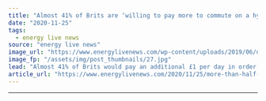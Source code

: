 ```yaml
---
title: "Almost 41% of Brits are ‘willing to pay more to commute on a hydrogen train or bus’"
date: "2020-11-25"
tags: 
  - energy live news
source: "energy live news"
image_url: "https://www.energylivenews.com/wp-content/uploads/2019/06/university-of_-birmingham-jpg_large.jpg"
image_fp: "/assets/img/post_thumbnails/27.jpg"
lead: "Almost 41% of Brits would pay an additional £1 per day in order to lower the carbon footprint of their commute, according to a new survey"
article_url: "https://www.energylivenews.com/2020/11/25/more-than-half-of-brits-are-willing-to-pay-more-to-commute-on-a-hydrogen-train-or-bus/"
---
```


---
